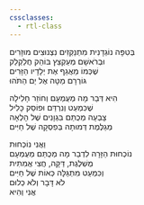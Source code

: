 ```yaml
---
cssclasses:
  - rtl-class
---
```

בְּטִפָּה נוֹגְדָנִית מִתְנַקְּזִים נִצְנוּצִים מוּזָרִים  
וּבְרֹאשָׁם מְעַקְצֵץ בּוֹהֵק חֲלַקְלַק  
שֶׁכְּמוֹ מֵאֲגַף אֶת יְלָדָיו הַזָּרִים  
גּוֹרְרָם מַטָּה אֶל יַם הַתֹּהוּ  
  
הִיא דְּבַר מָה מְעֻמְעָם וְחוֹזֵר חָלִילָה  
שֶׁכִּמְעַט וְנִרְדַּם וּפוֹסֵק כָּלִיל  
צָבְעָה מְכֻתַּם בִּגְוָנִים שֶׁל הָלְאָה  
מְגַלֶּמֶת דְּמוּתָהּ בְּפִסְקָה שֶׁל חַיִּים  
  
וַאֲנִי נוֹכְחוּת  
נוֹכְחוּת הַזָּרָה לִדְבַר מָה מְכֻתַּם מְעֻמְעָם  
מֻשְׁלֶגֶת, דַּקָּה, חֲצִי אֲמִתִּית  
וְכִמְעַט מִתְגַּלָּה כְּאוֹת שֶׁל חַיִּים  
לֹא דָּבָר וְלֹא כְלוּם  
אֲנִי וְהִיא